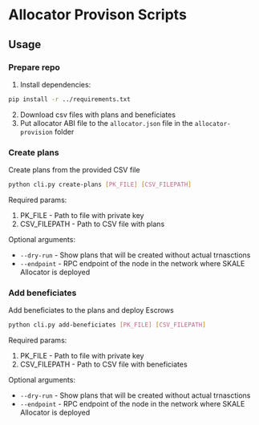 # Allocator Provison Scripts

## Usage

### Prepare repo

1) Install dependencies:

```bash
pip install -r ../requirements.txt
```

2) Download csv files with plans and beneficiates
3) Put allocator ABI file to the `allocator.json` file in the `allocator-provision` folder

### Create plans

Create plans from the provided CSV file

```bash
python cli.py create-plans [PK_FILE] [CSV_FILEPATH]
```

Required params:

1) PK_FILE - Path to file with private key
2) CSV_FILEPATH - Path to CSV file with plans

Optional arguments:

-   `--dry-run` - Show plans that will be created without actual trnasctions
-   `--endpoint` - RPC endpoint of the node in the network where SKALE Allocator is deployed

### Add beneficiates

Add beneficiates to the plans and deploy Escrows

```bash
python cli.py add-beneficiates [PK_FILE] [CSV_FILEPATH]
```

Required params:

1) PK_FILE - Path to file with private key
2) CSV_FILEPATH - Path to CSV file with beneficiates

Optional arguments:

-   `--dry-run` - Show plans that will be created without actual trnasctions
-   `--endpoint` - RPC endpoint of the node in the network where SKALE Allocator is deployed

